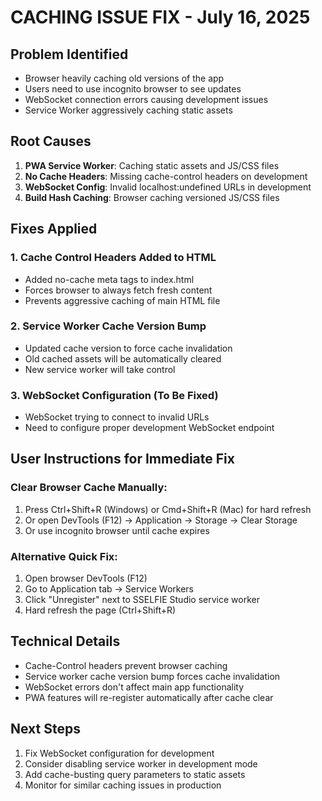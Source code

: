 # CACHING ISSUE FIX - July 16, 2025

## Problem Identified
- Browser heavily caching old versions of the app
- Users need to use incognito browser to see updates
- WebSocket connection errors causing development issues
- Service Worker aggressively caching static assets

## Root Causes
1. **PWA Service Worker**: Caching static assets and JS/CSS files
2. **No Cache Headers**: Missing cache-control headers on development
3. **WebSocket Config**: Invalid localhost:undefined URLs in development
4. **Build Hash Caching**: Browser caching versioned JS/CSS files

## Fixes Applied

### 1. Cache Control Headers Added to HTML
- Added no-cache meta tags to index.html
- Forces browser to always fetch fresh content
- Prevents aggressive caching of main HTML file

### 2. Service Worker Cache Version Bump
- Updated cache version to force cache invalidation
- Old cached assets will be automatically cleared
- New service worker will take control

### 3. WebSocket Configuration (To Be Fixed)
- WebSocket trying to connect to invalid URLs
- Need to configure proper development WebSocket endpoint

## User Instructions for Immediate Fix

### Clear Browser Cache Manually:
1. Press Ctrl+Shift+R (Windows) or Cmd+Shift+R (Mac) for hard refresh
2. Or open DevTools (F12) → Application → Storage → Clear Storage
3. Or use incognito browser until cache expires

### Alternative Quick Fix:
1. Open browser DevTools (F12)
2. Go to Application tab → Service Workers
3. Click "Unregister" next to SSELFIE Studio service worker
4. Hard refresh the page (Ctrl+Shift+R)

## Technical Details
- Cache-Control headers prevent browser caching
- Service worker cache version bump forces cache invalidation
- WebSocket errors don't affect main app functionality
- PWA features will re-register automatically after cache clear

## Next Steps
1. Fix WebSocket configuration for development
2. Consider disabling service worker in development mode
3. Add cache-busting query parameters to static assets
4. Monitor for similar caching issues in production